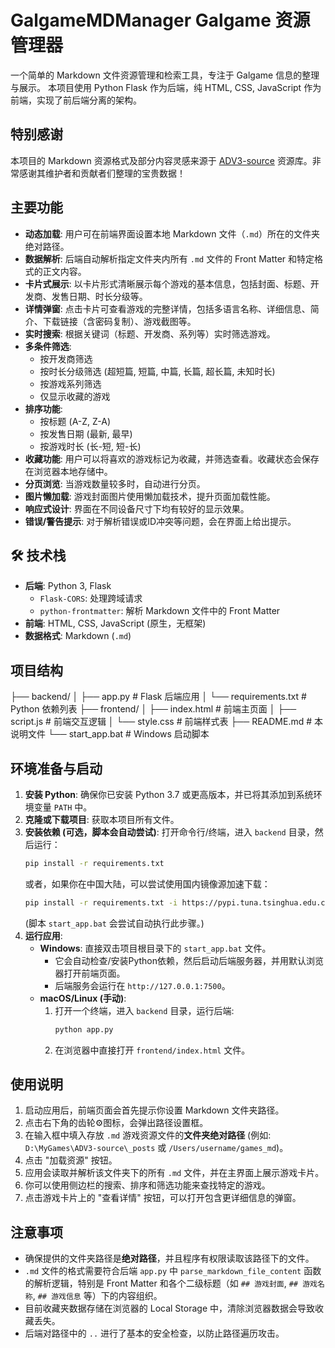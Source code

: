 # GalgameMDManager Galgame 资源管理器
一个简单的 Markdown 文件资源管理和检索工具，专注于 Galgame 信息的整理与展示。
本项目使用 Python Flask 作为后端，纯 HTML, CSS, JavaScript 作为前端，实现了前后端分离的架构。
##  特别感谢
本项目的 Markdown 资源格式及部分内容灵感来源于 [ADV3-source](https://github.com/ACG-3/ADV3-source) 资源库。非常感谢其维护者和贡献者们整理的宝贵数据！
##  主要功能
*   **动态加载**: 用户可在前端界面设置本地 Markdown 文件（`.md`）所在的文件夹绝对路径。
*   **数据解析**: 后端自动解析指定文件夹内所有 `.md` 文件的 Front Matter 和特定格式的正文内容。
*   **卡片式展示**: 以卡片形式清晰展示每个游戏的基本信息，包括封面、标题、开发商、发售日期、时长分级等。
*   **详情弹窗**: 点击卡片可查看游戏的完整详情，包括多语言名称、详细信息、简介、下载链接（含密码复制）、游戏截图等。
*   **实时搜索**: 根据关键词（标题、开发商、系列等）实时筛选游戏。
*   **多条件筛选**:
    *   按开发商筛选
    *   按时长分级筛选 (超短篇, 短篇, 中篇, 长篇, 超长篇, 未知时长)
    *   按游戏系列筛选
    *   仅显示收藏的游戏
*   **排序功能**:
    *   按标题 (A-Z, Z-A)
    *   按发售日期 (最新, 最早)
    *   按游戏时长 (长-短, 短-长)
*   **收藏功能**: 用户可以将喜欢的游戏标记为收藏，并筛选查看。收藏状态会保存在浏览器本地存储中。
*   **分页浏览**: 当游戏数量较多时，自动进行分页。
*   **图片懒加载**: 游戏封面图片使用懒加载技术，提升页面加载性能。
*   **响应式设计**: 界面在不同设备尺寸下均有较好的显示效果。
*   **错误/警告提示**: 对于解析错误或ID冲突等问题，会在界面上给出提示。
## 🛠️ 技术栈
*   **后端**: Python 3, Flask
    *   `Flask-CORS`: 处理跨域请求
    *   `python-frontmatter`: 解析 Markdown 文件中的 Front Matter
*   **前端**: HTML, CSS, JavaScript (原生，无框架)
*   **数据格式**: Markdown (`.md`)
##  项目结构
├── backend/
│   ├── app.py             # Flask 后端应用
│   └── requirements.txt   # Python 依赖列表
├── frontend/
│   ├── index.html         # 前端主页面
│   ├── script.js          # 前端交互逻辑
│   └── style.css          # 前端样式表
├── README.md              # 本说明文件
└── start_app.bat          # Windows 启动脚本

##  环境准备与启动
1.  **安装 Python**: 确保你已安装 Python 3.7 或更高版本，并已将其添加到系统环境变量 `PATH` 中。
2.  **克隆或下载项目**: 获取本项目所有文件。
3.  **安装依赖 (可选，脚本会自动尝试)**:
    打开命令行/终端，进入 `backend` 目录，然后运行：
    ```bash
    pip install -r requirements.txt
    ```
    或者，如果你在中国大陆，可以尝试使用国内镜像源加速下载：
    ```bash
    pip install -r requirements.txt -i https://pypi.tuna.tsinghua.edu.cn/simple
    ```
    (脚本 `start_app.bat` 会尝试自动执行此步骤。)
4.  **运行应用**:
    *   **Windows**: 直接双击项目根目录下的 `start_app.bat` 文件。
        *   它会自动检查/安装Python依赖，然后启动后端服务器，并用默认浏览器打开前端页面。
        *   后端服务会运行在 `http://127.0.0.1:7500`。
    *   **macOS/Linux (手动)**:
        1.  打开一个终端，进入 `backend` 目录，运行后端:
            ```bash
            python app.py
            ```
        2.  在浏览器中直接打开 `frontend/index.html` 文件。
##  使用说明
1.  启动应用后，前端页面会首先提示你设置 Markdown 文件夹路径。
2.  点击右下角的齿轮⚙️图标，会弹出路径设置框。
3.  在输入框中填入存放 `.md` 游戏资源文件的**文件夹绝对路径** (例如: `D:\MyGames\ADV3-source\_posts` 或 `/Users/username/games_md`)。
4.  点击 "加载资源" 按钮。
5.  应用会读取并解析该文件夹下的所有 `.md` 文件，并在主界面上展示游戏卡片。
6.  你可以使用侧边栏的搜索、排序和筛选功能来查找特定的游戏。
7.  点击游戏卡片上的 "查看详情" 按钮，可以打开包含更详细信息的弹窗。
##  注意事项
*   确保提供的文件夹路径是**绝对路径**，并且程序有权限读取该路径下的文件。
*   `.md` 文件的格式需要符合后端 `app.py` 中 `parse_markdown_file_content` 函数的解析逻辑，特别是 Front Matter 和各个二级标题（如 `## 游戏封面`, `## 游戏名称`, `## 游戏信息` 等）下的内容组织。
*   目前收藏夹数据存储在浏览器的 Local Storage 中，清除浏览器数据会导致收藏丢失。
*   后端对路径中的 `..` 进行了基本的安全检查，以防止路径遍历攻击。
